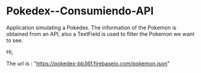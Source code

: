# Pokedex--Consumiendo-API
Application simulating a Pokedex. The information of the Pokemon is obtained from an API, also a TextField is used to filter the Pokemon we want to see.


Hi,

The url is : "https://pokedex-bb36f.firebaseio.com/pokemon.json"

